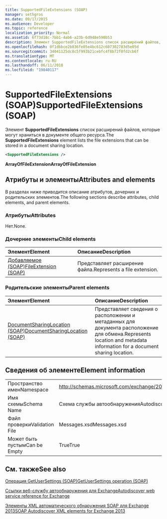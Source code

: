 ```yaml
---
title: SupportedFileExtensions (SOAP)
manager: sethgros
ms.date: 09/17/2015
ms.audience: Developer
ms.topic: reference
localization_priority: Normal
ms.assetid: 6f73d18c-7bb1-4ab6-a23b-6d948e590b53
description: Элемент SupportedFileExtensions список расширений файлов, которые могут храниться в документе общего ресурса.
ms.openlocfilehash: 0f1dbbce2b836fe05e4bc612c607302783d5e05d
ms.sourcegitcommit: 34041125dc8c5f993b21cebfc4f8b72f0fd2cb6f
ms.translationtype: MT
ms.contentlocale: ru-RU
ms.lasthandoff: 06/11/2018
ms.locfileid: "19840117"
---
```

# <a name="supportedfileextensions-soap"></a><span data-ttu-id="bec3c-103">SupportedFileExtensions (SOAP)</span><span class="sxs-lookup"><span data-stu-id="bec3c-103">SupportedFileExtensions (SOAP)</span></span>

<span data-ttu-id="bec3c-104">Элемент **SupportedFileExtensions** список расширений файлов, которые могут храниться в документе общего ресурса.</span><span class="sxs-lookup"><span data-stu-id="bec3c-104">The **SupportedFileExtensions** element lists the file extensions that can be stored in a document sharing location.</span></span> 
  
```XML
<SupportedFileExtensions /> 
```

 <span data-ttu-id="bec3c-105">**ArrayOfFileExtension**</span><span class="sxs-lookup"><span data-stu-id="bec3c-105">**ArrayOfFileExtension**</span></span>
## <a name="attributes-and-elements"></a><span data-ttu-id="bec3c-106">Атрибуты и элементы</span><span class="sxs-lookup"><span data-stu-id="bec3c-106">Attributes and elements</span></span>

<span data-ttu-id="bec3c-107">В разделах ниже приводится описание атрибутов, дочерних и родительских элементов.</span><span class="sxs-lookup"><span data-stu-id="bec3c-107">The following sections describe attributes, child elements, and parent elements.</span></span>
  
### <a name="attributes"></a><span data-ttu-id="bec3c-108">Атрибуты</span><span class="sxs-lookup"><span data-stu-id="bec3c-108">Attributes</span></span>

<span data-ttu-id="bec3c-109">Нет.</span><span class="sxs-lookup"><span data-stu-id="bec3c-109">None.</span></span>
  
### <a name="child-elements"></a><span data-ttu-id="bec3c-110">Дочерние элементы</span><span class="sxs-lookup"><span data-stu-id="bec3c-110">Child elements</span></span>

|<span data-ttu-id="bec3c-111">**Элемент**</span><span class="sxs-lookup"><span data-stu-id="bec3c-111">**Element**</span></span>|<span data-ttu-id="bec3c-112">**Описание**</span><span class="sxs-lookup"><span data-stu-id="bec3c-112">**Description**</span></span>|
|:-----|:-----|
|[<span data-ttu-id="bec3c-113">Добавляемое (SOAP)</span><span class="sxs-lookup"><span data-stu-id="bec3c-113">FileExtension (SOAP)</span></span>](fileextension-soap.md) <br/> |<span data-ttu-id="bec3c-114">Представляет расширение файла.</span><span class="sxs-lookup"><span data-stu-id="bec3c-114">Represents a file extension.</span></span>  <br/> |
   
### <a name="parent-elements"></a><span data-ttu-id="bec3c-115">Родительские элементы</span><span class="sxs-lookup"><span data-stu-id="bec3c-115">Parent elements</span></span>

|<span data-ttu-id="bec3c-116">**Элемент**</span><span class="sxs-lookup"><span data-stu-id="bec3c-116">**Element**</span></span>|<span data-ttu-id="bec3c-117">**Описание**</span><span class="sxs-lookup"><span data-stu-id="bec3c-117">**Description**</span></span>|
|:-----|:-----|
|[<span data-ttu-id="bec3c-118">DocumentSharingLocation (SOAP)</span><span class="sxs-lookup"><span data-stu-id="bec3c-118">DocumentSharingLocation (SOAP)</span></span>](documentsharinglocation-soap.md) <br/> |<span data-ttu-id="bec3c-119">Представляет сведения о расположении и метаданных для документа расположение для обмена.</span><span class="sxs-lookup"><span data-stu-id="bec3c-119">Represents location and metadata information for a document sharing location.</span></span>  <br/> |
   
## <a name="element-information"></a><span data-ttu-id="bec3c-120">Сведения об элементе</span><span class="sxs-lookup"><span data-stu-id="bec3c-120">Element information</span></span>

|||
|:-----|:-----|
|<span data-ttu-id="bec3c-121">Пространство имен</span><span class="sxs-lookup"><span data-stu-id="bec3c-121">Namespace</span></span>  <br/> |http://schemas.microsoft.com/exchange/2010/Autodiscover  <br/> |
|<span data-ttu-id="bec3c-122">Имя схемы</span><span class="sxs-lookup"><span data-stu-id="bec3c-122">Schema Name</span></span>  <br/> |<span data-ttu-id="bec3c-123">Схема службы автообнаружения</span><span class="sxs-lookup"><span data-stu-id="bec3c-123">Autodiscover schema</span></span>  <br/> |
|<span data-ttu-id="bec3c-124">Файл проверки</span><span class="sxs-lookup"><span data-stu-id="bec3c-124">Validation File</span></span>  <br/> |<span data-ttu-id="bec3c-125">Messages.xsd</span><span class="sxs-lookup"><span data-stu-id="bec3c-125">Messages.xsd</span></span>  <br/> |
|<span data-ttu-id="bec3c-126">Может быть пустым</span><span class="sxs-lookup"><span data-stu-id="bec3c-126">Can be Empty</span></span>  <br/> |<span data-ttu-id="bec3c-127">True</span><span class="sxs-lookup"><span data-stu-id="bec3c-127">True</span></span>  <br/> |
   
## <a name="see-also"></a><span data-ttu-id="bec3c-128">См. также</span><span class="sxs-lookup"><span data-stu-id="bec3c-128">See also</span></span>



[<span data-ttu-id="bec3c-129">Операция GetUserSettings (SOAP)</span><span class="sxs-lookup"><span data-stu-id="bec3c-129">GetUserSettings operation (SOAP)</span></span>](getusersettings-operation-soap.md)


[<span data-ttu-id="bec3c-130">Ссылки веб-службу автообнаружения для Exchange</span><span class="sxs-lookup"><span data-stu-id="bec3c-130">Autodiscover web service reference for Exchange</span></span>](autodiscover-web-service-reference-for-exchange.md)
  
[<span data-ttu-id="bec3c-131">Элементы XML автоматического обнаружения SOAP для Exchange 2013</span><span class="sxs-lookup"><span data-stu-id="bec3c-131">SOAP Autodiscover XML elements for Exchange 2013</span></span>](soap-autodiscover-xml-elements-for-exchange-2013.md)


